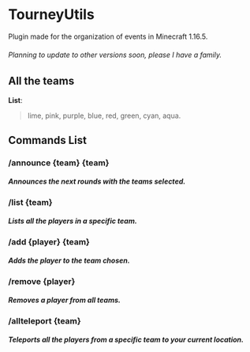 # TourneyUtils
Plugin made for the organization of events in Minecraft 1.16.5.
<h6>Planning to update to other versions soon, please I have a family.</h6>

## All the teams

**List**: 
> lime, pink, purple, blue, red, green, cyan, aqua.

## Commands List

<h3>/announce {team} {team}</h3>
<h5>Announces the next rounds with the teams selected.</h5>

<h3>/list {team}</h3>
<h5>Lists all the players in a specific team.</h5>

<h3>/add {player} {team}</h3>
<h5>Adds the player to the team chosen.</h5>

<h3>/remove {player}</h3>
<h5>Removes a player from all teams.</h5>

<h3>/allteleport {team}</h3>
<h5>Teleports all the players from a specific team to your current location.</h5>
